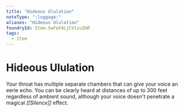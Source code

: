 ```yaml
---
title: "Hideous Ululation"
noteType: ":luggage:"
aliases: "Hideous Ululation"
foundryId: Item.SwFeFALjCVlzuZmR
tags:
  - Item
---
```


# Hideous Ululation

Your throat has multiple separate chambers that can give your voice an eerie echo. You can be clearly heard at distances of up to 300 feet regardless of ambient sound, although your voice doesn't penetrate a magical _[[Silence]]_ effect.
